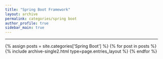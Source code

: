 ```yaml
---
title: "Spring Boot Framework"
layout: archive
permalink: categories/spring boot
author_profile: true
sidebar_main: true
---
```


<!-- 공백이 포함되어 있는 카테고리 이름의 경우 site.categories['a b c'] 이런식으로! -->

***

{% assign posts = site.categories['Spring Boot'] %}
{% for post in posts %} {% include archive-single2.html type=page.entries_layout %} {% endfor %}